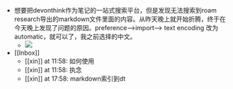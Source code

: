 - 想要把devonthink作为笔记的一站式搜索平台，但是发现无法搜索到roam research导出的markdown文件里面的内容。从昨天晚上就开始折腾，终于在今天晚上发现了问题的原因。preference-->import--> text encoding 改为automatic，就可以了，我之前选择的中文。
    - ![](https://firebasestorage.googleapis.com/v0/b/firescript-577a2.appspot.com/o/imgs%2Fapp%2Fxinyiheng%2Fe7dw8Rboqd.png?alt=media&token=dd302787-4f40-4054-a79d-ddb8bcbb2da5)
- [[Inbox]]
    - [[xin]] at 11:58: 如何使用
    - [[xin]] at 11:58: 执念
    - [[xin]] at 17:58: markdown索引到dt
